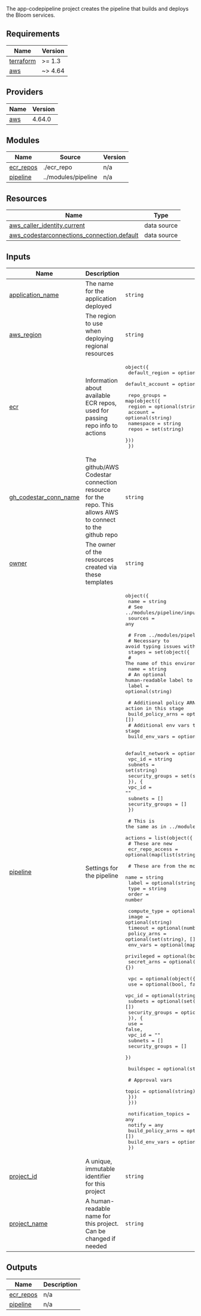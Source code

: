 The app-codepipeline project creates the pipeline that builds and deploys the Bloom services.

<!-- BEGIN_TF_DOCS -->
## Requirements

| Name | Version |
|------|---------|
| <a name="requirement_terraform"></a> [terraform](#requirement\_terraform) | >= 1.3 |
| <a name="requirement_aws"></a> [aws](#requirement\_aws) | ~> 4.64 |

## Providers

| Name | Version |
|------|---------|
| <a name="provider_aws"></a> [aws](#provider\_aws) | 4.64.0 |

## Modules

| Name | Source | Version |
|------|--------|---------|
| <a name="module_ecr_repos"></a> [ecr\_repos](#module\_ecr\_repos) | ./ecr_repo | n/a |
| <a name="module_pipeline"></a> [pipeline](#module\_pipeline) | ../modules/pipeline | n/a |

## Resources

| Name | Type |
|------|------|
| [aws_caller_identity.current](https://registry.terraform.io/providers/hashicorp/aws/latest/docs/data-sources/caller_identity) | data source |
| [aws_codestarconnections_connection.default](https://registry.terraform.io/providers/hashicorp/aws/latest/docs/data-sources/codestarconnections_connection) | data source |

## Inputs

| Name | Description | Type | Default | Required |
|------|-------------|------|---------|:--------:|
| <a name="input_application_name"></a> [application\_name](#input\_application\_name) | The name for the application deployed | `string` | n/a | yes |
| <a name="input_aws_region"></a> [aws\_region](#input\_aws\_region) | The region to use when deploying regional resources | `string` | n/a | yes |
| <a name="input_ecr"></a> [ecr](#input\_ecr) | Information about available ECR repos, used for passing repo info to actions | <pre>object({<br>    default_region  = optional(string)<br>    default_account = optional(string)<br><br>    repo_groups = map(object({<br>      region    = optional(string)<br>      account   = optional(string)<br>      namespace = string<br>      repos     = set(string)<br>    }))<br>  })</pre> | n/a | yes |
| <a name="input_gh_codestar_conn_name"></a> [gh\_codestar\_conn\_name](#input\_gh\_codestar\_conn\_name) | The github/AWS Codestar connection resource for the repo. This allows AWS to connect to the github repo | `string` | n/a | yes |
| <a name="input_owner"></a> [owner](#input\_owner) | The owner of the resources created via these templates | `string` | n/a | yes |
| <a name="input_pipeline"></a> [pipeline](#input\_pipeline) | Settings for the pipeline | <pre>object({<br>    name = string<br>    # See ../modules/pipeline/inputs.tf for object structures<br>    sources = any<br><br>    # From ../modules/pipeline/inputs.tf<br>    # Necessary to avoid typing issues with "any" and lists<br>    stages = set(object({<br>      # The name of this environment<br>      name = string<br>      # An optional human-readable label to apply to the stage<br>      label = optional(string)<br><br>      # Additional policy ARNs to pass to every build action in this stage<br>      build_policy_arns = optional(set(string), [])<br>      # Additional env vars to pass to every build action in this stage<br>      build_env_vars = optional(map(string), {})<br><br>      default_network = optional(object({<br>        vpc_id          = string<br>        subnets         = set(string)<br>        security_groups = set(string)<br>        }), {<br>        vpc_id          = ""<br>        subnets         = []<br>        security_groups = []<br>      })<br><br>      # This is the same as in ../modules/pipeline/inputs.tf with exceptions noted<br>      actions = list(object({<br>        # These are new<br>        ecr_repo_access = optional(map(list(string)), {})<br><br>        # These are from the module<br>        name  = string<br>        label = optional(string)<br>        type  = string<br>        order = number<br><br>        compute_type = optional(string)<br>        image        = optional(string)<br>        timeout      = optional(number)<br>        policy_arns  = optional(set(string), [])<br>        env_vars     = optional(map(string), {})<br>        privileged   = optional(bool)<br>        secret_arns  = optional(map(string), {})<br><br>        vpc = optional(object({<br>          use             = optional(bool, false)<br>          vpc_id          = optional(string, "")<br>          subnets         = optional(set(string), [])<br>          security_groups = optional(set(string), [])<br>          }), {<br>          use             = false,<br>          vpc_id          = ""<br>          subnets         = []<br>          security_groups = []<br>        })<br><br>        buildspec = optional(string)<br><br>        # Approval vars<br>        topic = optional(string)<br>      }))<br>    }))<br><br>    notification_topics = any<br>    notify              = any<br>    build_policy_arns   = optional(set(string), [])<br>    build_env_vars      = optional(map(string), {})<br>  })</pre> | n/a | yes |
| <a name="input_project_id"></a> [project\_id](#input\_project\_id) | A unique, immutable identifier for this project | `string` | n/a | yes |
| <a name="input_project_name"></a> [project\_name](#input\_project\_name) | A human-readable name for this project. Can be changed if needed | `string` | n/a | yes |

## Outputs

| Name | Description |
|------|-------------|
| <a name="output_ecr_repos"></a> [ecr\_repos](#output\_ecr\_repos) | n/a |
| <a name="output_pipeline"></a> [pipeline](#output\_pipeline) | n/a |
<!-- END_TF_DOCS -->
